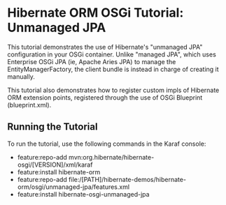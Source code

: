 # Hibernate ORM OSGi Tutorial: Unmanaged JPA

This tutorial demonstrates the use of Hibernate's "unmanaged JPA" configuration in your OSGi container.  Unlike
"managed JPA", which uses Enterprise OSGi JPA (ie, Apache Aries JPA) to manage the EntityManagerFactory, the client
bundle is instead in charge of creating it manually.

This tutorial also demonstrates how to register custom impls of Hibernate ORM extension points, registered through the
use of OSGi Blueprint (blueprint.xml).

## Running the Tutorial

To run the tutorial, use the following commands in the Karaf console:

- feature:repo-add mvn:org.hibernate/hibernate-osgi/[VERSION]/xml/karaf
- feature:install hibernate-orm
- feature:repo-add file:/[PATH]/hibernate-demos/hibernate-orm/osgi/unmanaged-jpa/features.xml
- feature:install hibernate-osgi-unmanaged-jpa